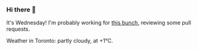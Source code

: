 ### Hi there :wave:

It's Wednesday! I'm probably working for [this bunch](https://github.com/kohofinancial), reviewing some pull requests.

Weather in Toronto: partly cloudy, at +1°C.

